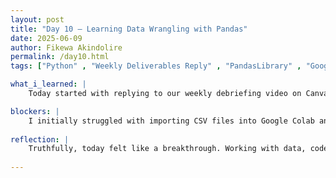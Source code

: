 ```yaml
---
layout: post
title: "Day 10 – Learning Data Wrangling with Pandas"
date: 2025-06-09
author: Fikewa Akindolire
permalink: /day10.html
tags: ["Python" , "Weekly Deliverables Reply" , "PandasLibrary" , "GoogleColab" , "ProjectManagement" , "Deep Learning" , "DataWrangling"]

what_i_learned: |
    Today started with replying to our weekly debriefing video on Canvas, and it was really inspiring to see how much progress my cohort has made over time. After that, we met in the lecture hall for a session focused on using the Pandas library in Google Colab. We learned how to import CSV files and read multiple datasets at once. We explored how to identify and handle missing data by writing code to clean it, rename column titles for clarity, and even merge several datasets into one unified file. After lunch, we were given a new task: to import, clean, and merge data files on our own using the same tools. This hands-on experience really helped reinforce what we had just learned.

blockers: |
    I initially struggled with importing CSV files into Google Colab and understanding how to use the Pandas library. It took some time to grasp what each function does and how they should be properly formatted, but with practice and guidance, things gradually started to click.
  
reflection: |
    Truthfully, today felt like a breakthrough. Working with data, code, and new tools can feel overwhelming at times, especially since this is all so new to me. But as I followed the steps and completed the tasks, I felt reassured that I’m capable of learning and applying these skills. Today gave me a boost of confidence and reminded me that just because something is unfamiliar doesn’t mean it’s impossible. I’m proud of my progress so far and excited to keep learning. I’m also becoming more curious about all the different possibilities within data science and how I can apply these tools to real-world projects in the future.
  
---
```

